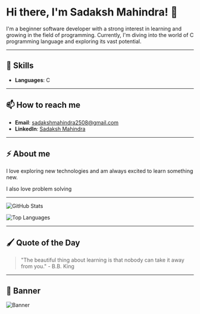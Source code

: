 # Hi there, I'm Sadaksh Mahindra! 👋

I'm a beginner software developer with a strong interest in learning and growing in the field of programming. Currently, I'm diving into the world of C programming language and exploring its vast potential.

---

## 🚀 Skills

- **Languages**: C

---

## 📫 How to reach me

- **Email**: [sadakshmahindra2508@gmail.com](mailto:sadakshmahindra2508@gmail.com)
- **LinkedIn**: [Sadaksh Mahindra](https://www.linkedin.com/in/sadaksh-mahindra-a43b2a349)

---

## ⚡ About me 

I love exploring new technologies and am always excited to learn something new.

I also love problem solving

---

![GitHub Stats](https://github-readme-stats.vercel.app/api?username=sadakshmahindra&show_icons=true&theme=radical)

![Top Languages](https://github-readme-stats.vercel.app/api/top-langs/?username=sadakshmahindra&layout=compact&theme=radical)

---

## 🖌️ Quote of the Day

> "The beautiful thing about learning is that nobody can take it away from you." - B.B. King

---

## 🎨 Banner

![Banner](https://via.placeholder.com/1200x300.png?text=Welcome+to+Sadaksh+Mahindra's+GitHub+Profile!)

  

